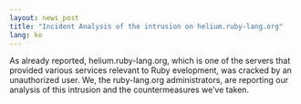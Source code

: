 ```yaml
---
layout: news_post
title: "Incident Analysis of the intrusion on helium.ruby-lang.org"
lang: ko
---
```


As already reported, helium.ruby-lang.org, which is one of the servers
that provided various services relevant to Ruby evelopment, was cracked
by an unauthorized user. We, the ruby-lang.org administrators, are
reporting our analysis of this intrusion and the countermeasures we’ve
taken.

